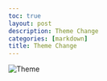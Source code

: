 ```yaml
---
toc: true
layout: post
description: Theme Change
categories: [markdown]
title: Theme Change
---
```


![Theme](https://github.com/sachitcode/fastpages-sachit-blog/blob/e536756a2294769004ac76c811c8f6c053c69f9f/images/Theme.png)